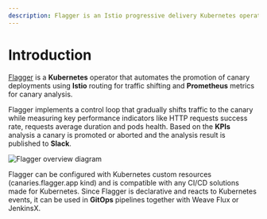 ```yaml
---
description: Flagger is an Istio progressive delivery Kubernetes operator
---
```


# Introduction

[Flagger](https://github.com/stefanprodan/flagger) is a **Kubernetes** operator that automates the promotion of canary deployments using **Istio** routing for traffic shifting and **Prometheus** metrics for canary analysis. 

Flagger implements a control loop that gradually shifts traffic to the canary while measuring key performance indicators like HTTP requests success rate, requests average duration and pods health. Based on the **KPIs** analysis a canary is promoted or aborted and the analysis result is published to **Slack**.

![Flagger overview diagram](https://raw.githubusercontent.com/stefanprodan/flagger/master/docs/diagrams/flagger-canary-overview.png)

Flagger can be configured with Kubernetes custom resources \(canaries.flagger.app kind\) and is compatible with any CI/CD solutions made for Kubernetes. Since Flagger is declarative and reacts to Kubernetes events, it can be used in **GitOps** pipelines together with Weave Flux or JenkinsX.


